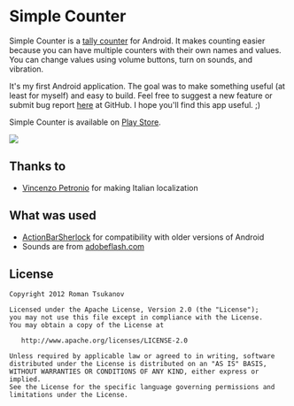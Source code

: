 Simple Counter
==============
Simple Counter is a [tally counter](http://en.wikipedia.org/wiki/Tally_counter) for Android.
It makes counting easier because you can have multiple counters with their own names and values.
You can change values using volume buttons, turn on sounds, and vibration.

It's my first Android application. The goal was to make something useful (at least for myself)
and easy to build. Feel free to suggest a new feature or submit bug report [here](https://github.com/Tsukanov/Simple-Counter/issues)
at GitHub. I hope you'll find this app useful. ;)

Simple Counter is available on [Play Store](https://play.google.com/store/apps/details?id=me.tsukanov.counter).

![](http://i.imgur.com/6pUY9.png)

Thanks to
---------
* [Vincenzo Petronio](https://plus.google.com/116467112276686980985/) for making Italian localization

What was used
-------------
* [ActionBarSherlock](http://actionbarsherlock.com/) for compatibility with older versions of Android
* Sounds are from [adobeflash.com](http://www.adobeflash.com/download/sounds/clicks/)

License
-------
    Copyright 2012 Roman Tsukanov

    Licensed under the Apache License, Version 2.0 (the "License");
    you may not use this file except in compliance with the License.
    You may obtain a copy of the License at

       http://www.apache.org/licenses/LICENSE-2.0

    Unless required by applicable law or agreed to in writing, software
    distributed under the License is distributed on an "AS IS" BASIS,
    WITHOUT WARRANTIES OR CONDITIONS OF ANY KIND, either express or implied.
    See the License for the specific language governing permissions and
    limitations under the License.